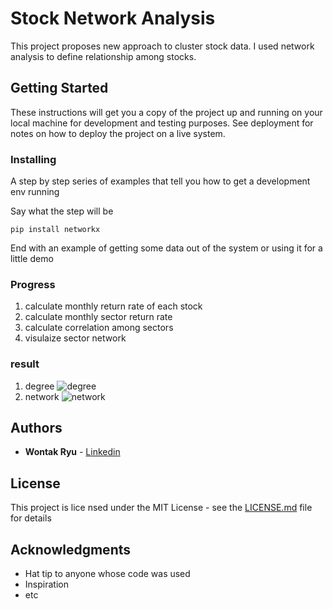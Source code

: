 # Stock Network Analysis

This project proposes new approach to cluster stock data. I used network analysis to define relationship among stocks.

## Getting Started

These instructions will get you a copy of the project up and running on your local machine for development and testing purposes. See deployment for notes on how to deploy the project on a live system.

### Installing

A step by step series of examples that tell you how to get a development env running

Say what the step will be

```
pip install networkx
```

End with an example of getting some data out of the system or using it for a little demo

### Progress

 1. calculate monthly return rate of each stock
 2. calculate monthly sector return rate
 3. calculate correlation among sectors
 4. visulaize sector network
 
### result
 1. degree
  ![degree](C:/Users/ryu07/OneDrive/포트폴리오/미래에셋대우/이상치제거Degree)
 2. network
  ![network](C:/Users/ryu07/OneDrive/포트폴리오/미래에셋대우/이상치제거)
 
## Authors

* **Wontak Ryu**  - [Linkedin](https://www.linkedin.com/in/wontak-ryu-bb26b4137/)

## License

This project is lice nsed under the MIT License - see the [LICENSE.md](LICENSE.md) file for details

## Acknowledgments

* Hat tip to anyone whose code was used
* Inspiration
* etc
 
